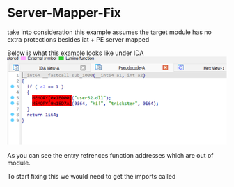 # Server-Mapper-Fix
take into consideration this example assumes
the target module has no extra protections besides iat + PE server mapped

Below is what this example looks like under IDA
 ![IDA](/WriteUp/imgs/IDA.png)

As you can see the entry refrences function addresses which are out of module.

To start fixing this we would need to get the imports called
